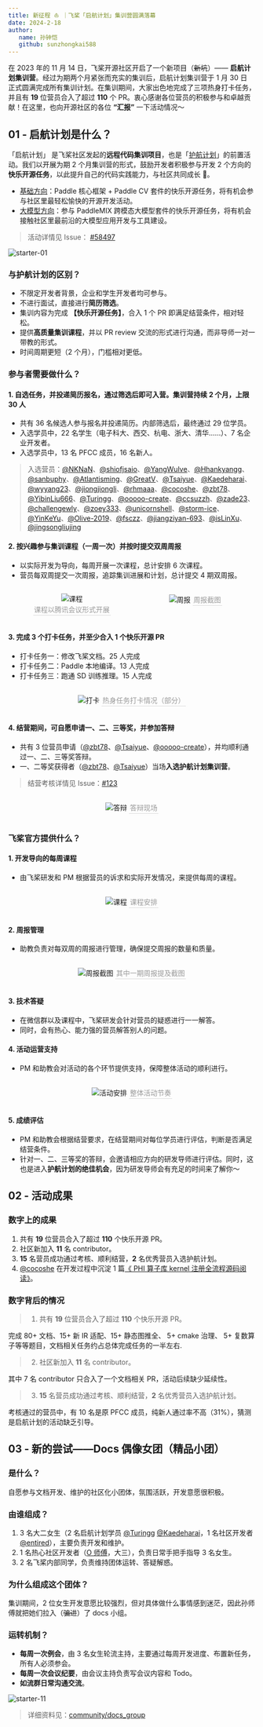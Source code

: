 ```yaml
---
title: 新征程 ⛵️ ｜飞桨「启航计划」集训营圆满落幕
date: 2024-2-18
author:
   name: 孙钟恺
   github: sunzhongkai588
---
```


在 2023 年的 11 月 14 日，飞桨开源社区开启了一个新项目（~~新坑~~）—— **启航计划集训营**。经过为期两个月紧张而充实的集训后，启航计划集训营于 1 月 30 日 正式圆满完成所有集训计划。在集训期间，大家出色地完成了三项热身打卡任务，并且有 **19** 位营员合入了超过 **110** 个 PR。衷心感谢各位营员的积极参与和卓越贡献！在这里，也向开源社区的各位 **“汇报”** 一下活动情况～

<!-- more -->

<style>
figure {
   text-align: center;
}
figcaption {
   color: orange;
   border-bottom: 1px solid #d9d9d9;
   display: inline-block;
   color: #999;
   padding: 2px;
}
</style>

## 01 - 启航计划是什么？

「启航计划」 是飞桨社区发起的**远程代码集训项目**，也是「[护航计划](https://github.com/PaddlePaddle/Paddle/issues/61006)」的前置活动。我们以开展为期 2 个月集训营的形式，鼓励开发者积极参与开发 2 个方向的**快乐开源任务**，以此提升自己的代码实践能力，与社区共同成长 💪。

- [基础方向](https://github.com/PaddlePaddle/Paddle/issues/56689)：Paddle 核心框架 + Paddle CV 套件的快乐开源任务，将有机会参与社区里最轻松愉快的开源开发活动。
- [大模型方向](https://github.com/PaddlePaddle/PaddleMIX/issues/272)：参与 PaddleMIX 跨模态大模型套件的快乐开源任务，将有机会接触社区里最前沿的大模型应用开发与工具建设。

> 活动详情见 Issue： [#58497](https://github.com/PaddlePaddle/Paddle/issues/58497)

![starter-01](../images/starter-camp/starter-01.png)

### 与护航计划的区别？

- 不限定开发者背景，企业和学生开发者均可参与。
- 不进行面试，直接进行**简历筛选**。
- 集训内容为完成 **【快乐开源任务】**，合入 1 个 PR 即满足结营条件，相对轻松。
- 提供**高质量集训课程**，并以 PR review 交流的形式进行沟通，而非导师一对一带教的形式。
- 时间周期更短（2 个月），门槛相对更低。

### 参与者需要做什么？

#### 1. 自选任务，并投递简历报名，通过筛选后即可入营。集训营持续 2 个月，上限 30 人

- 共有 36 名候选人参与报名并投递简历。内部筛选后，最终通过 29 位学员。
- 入选学员中，22 名学生（电子科大、西交、杭电、浙大、清华……）、7 名企业开发者。
- 入选学员中，13 名 PFCC 成员，16 名新人。

> 入选营员：[@NKNaN](https://github.com/NKNaN)、[@shiofjsaio](https://github.com/shiofjsaio)、[@YangWulve](https://github.com/YangWulve)、[@Hhankyangg](https://github.com/Hhankyangg)、[@sanbuphy](https://github.com/sanbuphy)、[@Atlantisming](https://github.com/Atlantisming)、[@GreatV](https://github.com/GreatV)、[@Tsaiyue](https://github.com/Tsaiyue)、[@Kaedeharai](https://github.com/Kaedeharai)、[@wyyang23](https://github.com/wyyang23)、[@jiongjiongli](https://github.com/jiongjiongli)、[@rhmaaa](https://github.com/rhmaaa)、[@cocoshe](https://github.com/cocoshe)、[@zbt78](https://github.com/zbt78)、[@YibinLiu666](https://github.com/YibinLiu666)、[@Turingg](https://github.com/Turingg)、[@ooooo-create](https://github.com/ooooo-create)、[@ccsuzzh](https://github.com/ccsuzzh)、[@zade23](https://github.com/zade23)、[@challengewly](https://github.com/challengewly)、[@zoey333](https://github.com/zoey333)、[@unicornshell](https://github.com/unicornshell)、[@storm-ice](https://github.com/storm-ice)、[@YinKeYu](https://github.com/YinKeYu)、[@Olive-2019](https://github.com/Olive-2019)、[@fsczz](https://github.com/fsczz)、[@jiangziyan-693](https://github.com/jiangziyan-693)、[@isLinXu](https://github.com/isLinXu)、[@jingsongliujing](https://github.com/jingsongliujing)

#### 2. 按兴趣参与集训课程（一周一次）并按时提交双周周报

- 以实际开发为导向，每周开展一次课程，总计安排 6 次课程。
- 营员每双周提交一次周报，追踪集训进展和计划，总计提交 4 期双周报。

<div style="display: flex; justify-content: space-between">
    <figure style="width: 50%">
        <img src="../images/starter-camp/starter-02.png" alt="课程" />
        <figcaption>课程以腾讯会议形式开展</figcaption>
    </figure>
    <figure style="width: 46%">
        <img src="../images/starter-camp/starter-03.png" alt="周报" />
        <figcaption>周报截图</figcaption>
    </figure>
</div>

#### 3. 完成 3 个打卡任务，并至少合入 1 个快乐开源 PR

- 打卡任务一：修改飞桨文档。25 人完成
- 打卡任务二：Paddle 本地编译。13 人完成
- 打卡任务三：跑通 SD 训练推理。15 人完成

<div style="display: flex; justify-content: center">
    <figure style="width: 70%">
        <img src="../images/starter-camp/starter-04.png" alt="打卡" />
        <figcaption>热身任务打卡情况（部分）</figcaption>
    </figure>
</div>

#### 4. 结营期间，可自愿申请一、二、三等奖，并参加答辩

- 共有 3 位营员申请（[@zbt78](https://github.com/zbt78)、[@Tsaiyue](https://github.com/Tsaiyue)、[@ooooo-create](https://github.com/ooooo-create)），并均顺利通过一、二、三等奖答辩。
- 一、二等奖获得者（[@zbt78](https://github.com/zbt78)、[@Tsaiyue](https://github.com/Tsaiyue)）当场**入选护航计划集训营**。

> 结营考核详情见 Issue：[#123](https://github.com/PFCCLab/Starter/issues/123)

<div style="display: flex; justify-content: center">
    <figure style="width: 70%">
        <img src="../images/starter-camp/starter-05.png" alt="答辩" />
        <figcaption>答辩现场</figcaption>
    </figure>
</div>

### 飞桨官方提供什么？

#### 1. 开发导向的每周课程

- 由飞桨研发和 PM 根据营员的诉求和实际开发情况，来提供每周的课程。

<div style="display: flex; justify-content: center">
    <figure style="width: 60%">
        <img src="../images/starter-camp/starter-06.png" alt="课程" />
        <figcaption>课程安排</figcaption>
    </figure>
</div>

#### 2. 周报管理

- 助教负责对每双周的周报进行管理，确保提交周报的数量和质量。

<div style="display: flex; justify-content: center">
    <figure style="width: 60%">
        <img src="../images/starter-camp/starter-07.png" alt="周报截图" />
        <figcaption>其中一期周报提及截图</figcaption>
    </figure>
</div>

#### 3. 技术答疑

- 在微信群以及课程中，飞桨研发会针对营员的疑惑进行一一解答。
- 同时，会有热心、能力强的营员解答别人的问题。

#### 4. 活动运营支持

- PM 和助教会对活动的各个环节提供支持，保障整体活动的顺利进行。

<div style="display: flex; justify-content: center">
    <figure style="width: 60%">
        <img src="../images/starter-camp/starter-08.png" alt="活动安排" />
        <figcaption>整体活动节奏</figcaption>
    </figure>
</div>

#### 5. 成绩评估

- PM 和助教会根据结营要求，在结营期间对每位学员进行评估，判断是否满足结营条件。
- 针对一、二、三等奖的答辩，会邀请相应方向的研发导师进行评估。同时，这也是进入**护航计划的绝佳机会**，因为研发导师会有充足的时间来了解你～

## 02 - 活动成果

### 数字上的成果

1. 共有 **19** 位营员合入了超过 **110** 个快乐开源 PR。
2. 社区新加入 **11** 名 contributor。
3. **15** 名营员成功通过考核、顺利结营，**2** 名优秀营员入选护航计划。
4. [@cocoshe](https://github.com/cocoshe) 在开发过程中沉淀 1 篇[《 PHI 算子库 kernel 注册全流程源码阅读》](https://github.com/PaddlePaddle/community/blob/master/pfcc/paddle-code-reading/PHI_kernel_registration/PHI_kernel_registration.md)。

### 数字背后的情况

> 1. 共有 **19** 位营员合入了超过 **110** 个快乐开源 PR。

完成 80+ 文档、15+ 新 IR 适配、15+ 静态图推全、 5+ cmake 治理、 5+ 复数算子等等题目，文档相关任务约占总体完成任务的一半左右.

> 2. 社区新加入 **11** 名 contributor。

其中 7 名 contributor 只合入了一个文档相关 PR，活动后续缺少延续性。

> 3. **15** 名营员成功通过考核、顺利结营，**2** 名优秀营员入选护航计划。

考核通过的营员中，有 10 名是原 PFCC 成员，纯新人通过率不高（31%），猜测是启航计划的活动缺乏引导。

## 03 - 新的尝试——Docs 偶像女团（精品小团）

### 是什么？

自愿参与文档开发、维护的社区化小团体，氛围活跃，开发意愿很积极。

### 由谁组成？

1. 3 名大二女生（2 名启航计划学员 [@Turingg](https://github.com/Turingg) [@Kaedeharai](https://github.com/Kaedeharai)，1 名社区开发者[@entired](https://github.com/entired)），主要负责开发和维护。
2. 1 名热心社区开发者（[O 师傅](https://github.com/ooooo-create)，大三），负责日常手把手指导 3 名女生。
3. 2 名飞桨内部同学，负责维持团体运转、答疑解惑。

### 为什么组成这个团体？

集训期间，2 位女生开发意愿比较强烈，但对具体做什么事情感到迷茫，因此孙师傅就把她们拉入（~~骗进~~）了 docs 小组。

### 运转机制？

- **每周一次例会**，由 3 名女生轮流主持，主要通过每周开发进度、布置新任务，所有人必须参会。
- **每周一次会议纪要**，由会议主持负责写会议内容和 Todo。
- **如流群日常沟通交流**。

![starter-11](../images/starter-camp/starter-11.png)

> 详细资料见：[community/docs_group](https://github.com/PFCCLab/Starter/tree/main/community/docs_group)
